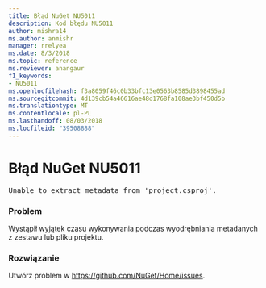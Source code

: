 ```yaml
---
title: Błąd NuGet NU5011
description: Kod błędu NU5011
author: mishra14
ms.author: anmishr
manager: rrelyea
ms.date: 8/3/2018
ms.topic: reference
ms.reviewer: anangaur
f1_keywords:
- NU5011
ms.openlocfilehash: f3a8059f46c0b33bfc13e0563b8585d3898455ad
ms.sourcegitcommit: 4d139cb54a46616ae48d1768fa108ae3bf450d5b
ms.translationtype: MT
ms.contentlocale: pl-PL
ms.lasthandoff: 08/03/2018
ms.locfileid: "39508888"
---
```

# <a name="nuget-error-nu5011"></a>Błąd NuGet NU5011
<pre>Unable to extract metadata from 'project.csproj'.</pre>

### <a name="issue"></a>Problem

Wystąpił wyjątek czasu wykonywania podczas wyodrębniania metadanych z zestawu lub pliku projektu.


### <a name="solution"></a>Rozwiązanie

Utwórz problem w https://github.com/NuGet/Home/issues.

